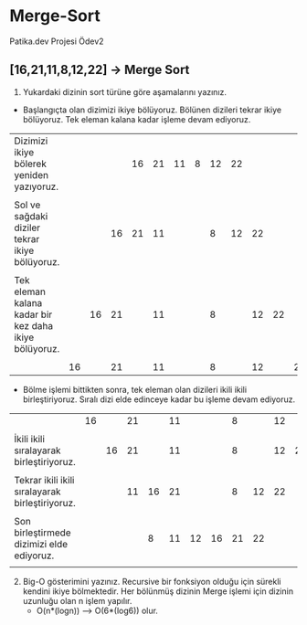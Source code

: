 # Merge-Sort
Patika.dev Projesi Ödev2

## [16,21,11,8,12,22] -> Merge Sort
  
1. Yukardaki dizinin sort türüne göre aşamalarını yazınız.
- Başlangıçta olan dizimizi ikiye bölüyoruz. Bölünen dizileri tekrar ikiye bölüyoruz. Tek eleman kalana kadar işleme devam ediyoruz.  

       
|                                                     |  |  |  |  |  |  |  |  |  |  |  |  |
|-----------------------------------------------------|- |- |- |- |- |- |- |- |- |- |- |- |
|Dizimizi ikiye bölerek yeniden yazıyoruz.            |  |  |  |16|21|11|8 |12|22|  |  |  |
|                                                     |  |  |  |  |  |  |  |  |  |  |  |  |
|Sol ve sağdaki diziler tekrar ikiye bölüyoruz.       |  |  |16|21|11|  |  |8 |12|22|  |  |
|                                                     |  |  |  |  |  |  |  |  |  |  |  |  |
|Tek eleman kalana kadar bir kez daha ikiye bölüyoruz.|  |16|21|  |11|  |  |8 |  |12|22|  |
|                                                     |  |  |  |  |  |  |  |  |  |  |  |  |
|                                                     |16|  |21|  |11|  |  |8 |  |12|  |22|

- Bölme işlemi bittikten sonra, tek eleman olan dizileri ikili ikili birleştiriyoruz. Sıralı dizi elde edinceye kadar bu işleme devam ediyoruz.

|                                                     |  |  |  |  |  |  |  |  |  |  |  |  |
|-----------------------------------------------------|- |- |- |- |- |- |- |- |- |- |- |- |
|                                                     |16|  |21|  |11|  |  |8 |  |12|  |22|
|                                                     |  |  |  |  |  |  |  |  |  |  |  |  |
|İkili ikili sıralayarak birleştiriyoruz.             |  |16|21|  |11|  |  |8 |  |12|22|  | 
|                                                     |  |  |  |  |  |  |  |  |  |  |  |  |
|Tekrar ikili ikili sıralayarak birleştiriyoruz.      |  |  |11|16|21|  |  |8 |12|22|  |  |
|                                                     |  |  |  |  |  |  |  |  |  |  |  |  |
|Son birleştirmede dizimizi elde ediyoruz.            |  |  |  |8 |11|12|16|21|22|  |  |  |
|                                                     |  |  |  |  |  |  |  |  |  |  |  |  |


2. Big-O gösterimini yazınız.
Recursive bir fonksiyon olduğu için sürekli kendini ikiye bölmektedir. Her bölünmüş dizinin Merge işlemi için dizinin uzunluğu olan n işlem yapılır. 
     - O(n*(logn)) --> O(6*(log6)) olur.

